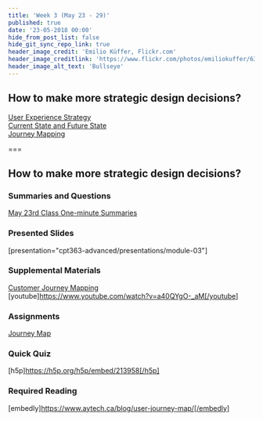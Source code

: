 ```yaml
---
title: 'Week 3 (May 23 - 29)'
published: true
date: '23-05-2018 00:00'
hide_from_post_list: false
hide_git_sync_repo_link: true
header_image_credit: 'Emilio Küffer, Flickr.com'
header_image_creditlink: 'https://www.flickr.com/photos/emiliokuffer/6384294717/'
header_image_alt_text: 'Bullseye'
---
```


## How to make more strategic design decisions?  
[User Experience Strategy](../../presentations/module-03#/module-03-4)  
[Current State and Future State](../../presentations/module-03#/module-03-5)  
[Journey Mapping](../../presentations/module-03#/module-03-6)  

===

## **How to make more strategic design decisions?**

### Summaries and Questions  
[May 23rd Class One-minute Summaries](https://canvas.sfu.ca/courses/55288/assignments)

### Presented Slides  
[presentation="cpt363-advanced/presentations/module-03"]

### Supplemental Materials  
[Customer Journey Mapping](https://www.youtube.com/watch?v=a40QYgO-_aM)  
[youtube]https://www.youtube.com/watch?v=a40QYgO-_aM[/youtube]  

### Assignments
[Journey Map](https://canvas.sfu.ca/courses/55288/assignments)  

### Quick Quiz
[h5p]https://h5p.org/h5p/embed/213958[/h5p]

### Required Reading  
[embedly]https://www.aytech.ca/blog/user-journey-map/[/embedly]
